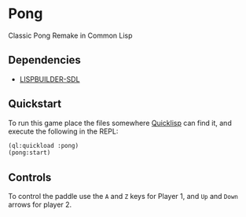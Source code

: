 Pong
====

Classic Pong Remake in Common Lisp

## Dependencies

- [LISPBUILDER-SDL](https://code.google.com/p/lispbuilder/wiki/LispbuilderSDL)

## Quickstart

To run this game place the files somewhere [Quicklisp](http://www.quicklisp.org/) can find it, and execute the following in the REPL:

```lisp
(ql:quickload :pong)
(pong:start)
```

## Controls

To control the paddle use the `A` and `Z` keys for Player 1, and `Up` and `Down` arrows for player 2.
